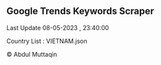 

## Google Trends Keywords Scraper 
 
Last Update 08-05-2023 , 23:40:00

Country List :
VIETNAM.json



© Abdul Muttaqin 
